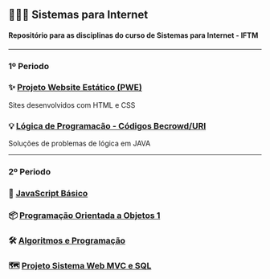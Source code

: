 ## 👨🏻‍💻 Sistemas para Internet
#### Repositório para as disciplinas do curso de Sistemas para Internet - IFTM

---

### 1º Periodo

### ✨ [Projeto Website Estático (PWE)](https://github.com/ArthurZ7/website-estatico) 
Sites desenvolvidos com HTML e CSS
### 💡 [Lógica de Programacão - Códigos Becrowd/URI](https://github.com/ArthurZ7/Java-Beecrowd)
Soluções de problemas de lógica em JAVA

---

### 2º Periodo

### 📐 [JavaScript Básico]()
### 📦 [Programação Orientada a Objetos 1]()
### 🛠️ [Algoritmos e Programação]()
### 🗺️ [Projeto Sistema Web MVC e SQL]()
  
